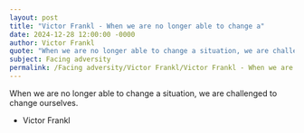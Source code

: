 ```yaml
---
layout: post
title: "Victor Frankl - When we are no longer able to change a"
date: 2024-12-28 12:00:00 -0000
author: Victor Frankl
quote: "When we are no longer able to change a situation, we are challenged to change ourselves."
subject: Facing adversity
permalink: /Facing adversity/Victor Frankl/Victor Frankl - When we are no longer able to change a
---
```


When we are no longer able to change a situation, we are challenged to change ourselves.

- Victor Frankl
